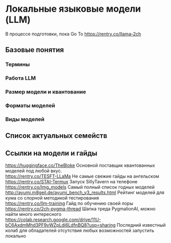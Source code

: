 # Локальные языковые модели (LLM)

В процессе подготовки, пока Go To <https://rentry.co/llama-2ch>

## Базовые понятия

### Термины

### Работа LLM

### Размер модели и квантование

### Форматы моделей

### Виды моделей

## Список актуальных семейств

## Ссылки на модели и гайды

<https://huggingface.co/TheBloke> Основной поставщик квантованных моделей под любой вкус.  
<https://rentry.co/TESFT-LLaMa> Не самые свежие гайды на ангельском  
<https://rentry.co/STAI-Termux> Запуск SillyTavern на телефоне  
<https://rentry.co/lmg_models> Самый полный список годных моделей  
<http://ayumi.m8geil.de/ayumi_bench_v3_results.html> Рейтинг моделей для кума со с*порно*й методикой тестирования  
<https://rentry.co/llm-training> Гайд по обучению своей лоры  
<https://rentry.co/2ch-pygma-thread> Шапка треда PygmalionAI, можно найти много интересного  
<https://colab.research.google.com/drive/11U-bC6AxdmMhd3PF9vWZpLdi6LdfnBQ8?usp=sharing> Последний известный колаб для обладателей отсутствия любых возможностей запустить локально  
